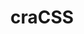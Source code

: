 ---
title: craCSS
link: https://www.cracss.com/
description: This site was built using Svelte.
image: ./cracss.png
---